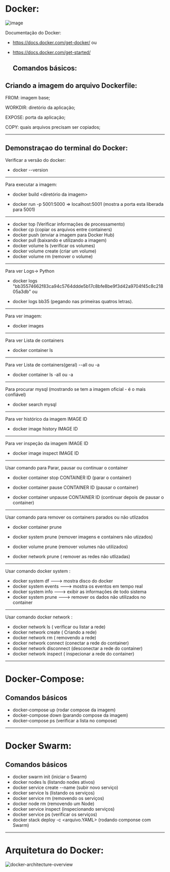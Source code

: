 # Docker:  
![image](https://user-images.githubusercontent.com/43301551/206217690-f7660d9f-6a4e-4b50-a80d-ad491b236f9f.png)



Documentação do Docker: 
- https://docs.docker.com/get-docker/ ou 
- https://docs.docker.com/get-started/


  ## Comandos básicos:

## Criando a imagem do arquivo Dockerfile:

FROM: imagem base;

WORKDIR: diretório da aplicação;

EXPOSE: porta da aplicação;

COPY: quais arquivos precisam ser copiados;

-----------------------------------------------------------------------------------------------
## Demonstraçao do terminal do Docker:


Verificar a versão do docker:
- docker --version   

---------------------------
Para executar a imagem:

 - docker build <diretório da imagem>

 - docker run -p 5001:5000 <imagem>    => localhost:5001  (mostra a porta esta liberada para 5001)

---------------------------
- docker top <container>    (Verificar informações de processamento)
- docker cp        (copiar os arquivos entre containers)
- docker push <imagem>  (enviar a imagem para Docker Hub)
- docker pull <imagem>  (baixando e utilizando a imagem)
- docker volume ls  (verificar os volumes)
- docker volume create <nome>  (criar um volume)
- docker volume rm <nome>  (remover o volume)


---------------------------
Para ver Logs-> Python

- docker logs "bb35574662f83ca94c5764ddde5b17c8bfe8be9f3d42a9704f45c8c21805a3db"  ou

- docker logs bb35 (pegando nas primeiras quatros letras).

---------------------------
Para ver imagem:

- docker images

---------------------------
Para ver Lista de containers

- docker container ls

---------------------------
Para ver Lista de containers(geral) --all ou -a

- docker container ls -all ou -a

---------------------------
Para procurar mysql (mostrando se tem a imagem oficial - é o mais confiável)

- docker search mysql 

---------------------------
Para ver histórico da imagem IMAGE ID

- docker image history IMAGE ID

---------------------------
Para ver inspeção da imagem IMAGE ID

- docker image inspect IMAGE ID

---------------------------
Usar comando para Parar, pausar ou continuar o container

- docker container stop CONTAINER ID  (parar o container)

- docker container pause CONTAINER ID (pausar o container)

- docker container unpause CONTAINER ID (continuar depois de pausar o container)


---------------------------
Usar comando para remover os containers parados ou não utlizados

- docker container prune 

- docker system prune  (remover imagens e containers não utizados)

- docker volume prune (remover volumes não utilizados)

- docker network prune ( remover as redes não utlizadas) 

---------------------------
Usar comando docker system :

- docker system df        ---> mostra disco do docker  
- docker system events   ---> mostra os eventos em tempo real
- docker system info     ---> exibir as informações de todo sistema 
- docker system prune    ---> remover os dados não utilizados no container
  

 ---------------------------
Usar comando docker network :

- docker network ls ( verificar ou listar a rede)
- docker network create <nome> ( Criando a rede)
- docker network rm <nome> ( removendo a rede)
- docker network connect <rede> <container>  (conectar a rede do container)
- docker network disconnect <rede> <container>  (desconectar a rede do container)
- docker network inspect <nome>  ( inspecionar a rede do container)

--------------------------------------------------------------------

# Docker-Compose: 
   ## Comandos básicos

- docker-compose up  (rodar compose da imagem)
- docker-compose down  (parando compose da imagem)
- docker-compose ps (verificar a lista no compose)

--------------------------------------------------------------------
# Docker Swarm: 
   ## Comandos básicos

- docker swarm init (iniciar o Swarm)
- docker nodes ls (listando nodes ativos)
- docker service create --name <nome> <imagem> (subir novo serviço)
- docker service ls (listando os serviços)
- docker service rm <nome>  (removendo os serviços)
- docker node rm <ID>  (removendo um Node)
- docker service inspect <ID> (inspecionando serviços)
- docker service ps <ID> (verificar os serviços)
- docker stack deploy -c <arquivo.YAML> <nome>  (rodando componse com Swarm)


--------------------------------------------------------------------


# Arquitetura do Docker:

![docker-architecture-overview](https://user-images.githubusercontent.com/43301551/206180723-8b8c35e3-3306-462a-b88a-3f171c468bbf.png)



